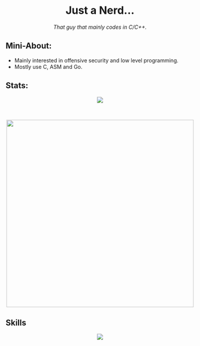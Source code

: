 <h1 align=center>Just a Nerd...</h1>

<p align=center><i>That guy that mainly codes in C/C++.</i></p>

## Mini-About:
- Mainly interested in offensive security and low level programming.
- Mostly use C, ASM and Go.

## Stats:
<p align="center">
    <img src="https://github-readme-streak-stats-woad.vercel.app?user=DeLuks2006&theme=dark"/>
</p>
<br/>
<p align="center"><img src="https://github-readme-stats.vercel.app/api/top-langs/?username=DeLuks2006&count_private=true&layout=compact&theme=dark&exclude_repo=deluks2006.github.io,dot-files,SimpleSite,Purr-Fetch,DNA-Quote-Bot" width = 500px />

## Skills
<div align=center>
  <img src="https://skillicons.dev/icons?i=c,go,sqlite,neovim,mysql,py,arch,debian" />
</div>
